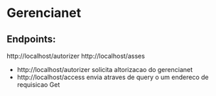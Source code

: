 ﻿# Gerencianet
 ## Endpoints:
  http://localhost/autorizer
  http://localhost/asses
 - http://localhost/autorizer
 solicita altorizacao do gerencianet
 - http://localhost/access
 envia atraves de query o um endereco de requisicao Get 
